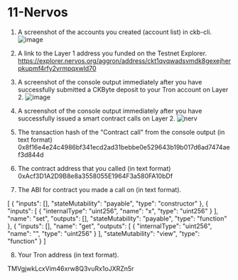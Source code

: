 # 11-Nervos
1. A screenshot of the accounts you created (account list) in ckb-cli.
![image](https://user-images.githubusercontent.com/57771190/131215288-84891940-a60b-4d29-8e45-0271721df941.png)


2. A link to the Layer 1 address you funded on the Testnet Explorer.
https://explorer.nervos.org/aggron/address/ckt1qyqwadsvmdk8gexejherpkupmf4rfy2vrmpqxwld70
3. A screenshot of the console output immediately after you have successfully submitted a CKByte deposit to your Tron account on Layer 2.
![image](https://user-images.githubusercontent.com/57771190/131201345-80a70d5c-a0b1-4632-be1d-518507d96fbc.png)
4. A screenshot of the console output immediately after you have successfully issued a smart contract calls on Layer 2.
![nerv](https://user-images.githubusercontent.com/57771190/131215101-a48bd283-b923-4beb-8ee3-754a050a3b3a.PNG)
5. The transaction hash of the "Contract call" from the console output (in text format)
0x8f16e4e24c4986bf341ecd2ad31bebbe0e529643b19b017d6ad7474aef3d844d
6. The contract address that you called (in text format)
0xAcf3D1A2D9B8e8a3558055E1964F3a580FA10bDf
7. The ABI for contract you made a call on (in text format).

[
    {
      "inputs": [],
      "stateMutability": "payable",
      "type": "constructor"
    },
    {
      "inputs": [
        {
          "internalType": "uint256",
          "name": "x",
          "type": "uint256"
        }
      ],
      "name": "set",
      "outputs": [],
      "stateMutability": "payable",
      "type": "function"
    },
    {
      "inputs": [],
      "name": "get",
      "outputs": [
        {
          "internalType": "uint256",
          "name": "",
          "type": "uint256"
        }
      ],
      "stateMutability": "view",
      "type": "function"
    }
  ]
 
 8. Your Tron address (in text format).
   
   TMVgjwkLcxVim46xrw8Q3vuRx1oJXRZn5r
